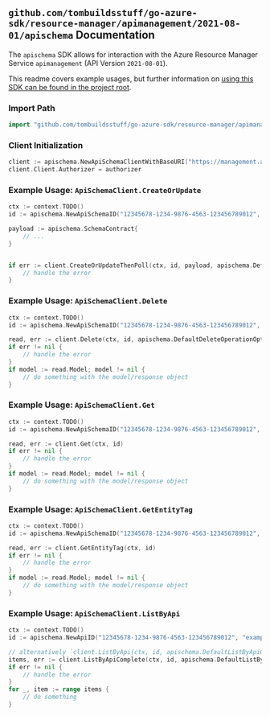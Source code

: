 
## `github.com/tombuildsstuff/go-azure-sdk/resource-manager/apimanagement/2021-08-01/apischema` Documentation

The `apischema` SDK allows for interaction with the Azure Resource Manager Service `apimanagement` (API Version `2021-08-01`).

This readme covers example usages, but further information on [using this SDK can be found in the project root](https://github.com/tombuildsstuff/go-azure-sdk/tree/main/docs).

### Import Path

```go
import "github.com/tombuildsstuff/go-azure-sdk/resource-manager/apimanagement/2021-08-01/apischema"
```


### Client Initialization

```go
client := apischema.NewApiSchemaClientWithBaseURI("https://management.azure.com")
client.Client.Authorizer = authorizer
```


### Example Usage: `ApiSchemaClient.CreateOrUpdate`

```go
ctx := context.TODO()
id := apischema.NewApiSchemaID("12345678-1234-9876-4563-123456789012", "example-resource-group", "serviceValue", "apiIdValue", "schemaIdValue")

payload := apischema.SchemaContract{
	// ...
}


if err := client.CreateOrUpdateThenPoll(ctx, id, payload, apischema.DefaultCreateOrUpdateOperationOptions()); err != nil {
	// handle the error
}
```


### Example Usage: `ApiSchemaClient.Delete`

```go
ctx := context.TODO()
id := apischema.NewApiSchemaID("12345678-1234-9876-4563-123456789012", "example-resource-group", "serviceValue", "apiIdValue", "schemaIdValue")

read, err := client.Delete(ctx, id, apischema.DefaultDeleteOperationOptions())
if err != nil {
	// handle the error
}
if model := read.Model; model != nil {
	// do something with the model/response object
}
```


### Example Usage: `ApiSchemaClient.Get`

```go
ctx := context.TODO()
id := apischema.NewApiSchemaID("12345678-1234-9876-4563-123456789012", "example-resource-group", "serviceValue", "apiIdValue", "schemaIdValue")

read, err := client.Get(ctx, id)
if err != nil {
	// handle the error
}
if model := read.Model; model != nil {
	// do something with the model/response object
}
```


### Example Usage: `ApiSchemaClient.GetEntityTag`

```go
ctx := context.TODO()
id := apischema.NewApiSchemaID("12345678-1234-9876-4563-123456789012", "example-resource-group", "serviceValue", "apiIdValue", "schemaIdValue")

read, err := client.GetEntityTag(ctx, id)
if err != nil {
	// handle the error
}
if model := read.Model; model != nil {
	// do something with the model/response object
}
```


### Example Usage: `ApiSchemaClient.ListByApi`

```go
ctx := context.TODO()
id := apischema.NewApiID("12345678-1234-9876-4563-123456789012", "example-resource-group", "serviceValue", "apiIdValue")

// alternatively `client.ListByApi(ctx, id, apischema.DefaultListByApiOperationOptions())` can be used to do batched pagination
items, err := client.ListByApiComplete(ctx, id, apischema.DefaultListByApiOperationOptions())
if err != nil {
	// handle the error
}
for _, item := range items {
	// do something
}
```
